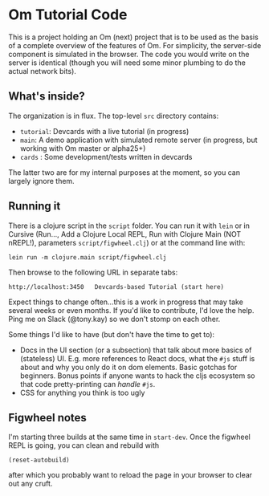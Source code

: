 # Om Tutorial Code

This is a project holding an Om (next) project that is to be used
as the basis of a complete overview of the features of Om. For 
simplicity, the server-side component is simulated in the browser. 
The code you would write on the server is identical (though you 
will need some minor plumbing to do the actual network bits).

## What's inside?

The organization is in flux. The top-level `src` directory contains:

- `tutorial`: Devcards with a live tutorial (in progress)
- `main`: A demo application with simulated remote server (in progress, but working with Om master or alpha25+)
- `cards` : Some development/tests written in devcards

The latter two are for my internal purposes at the moment, so you can largely ignore them.

## Running it

There is a clojure script in the `script` folder. You can run it with `lein` or in Cursive (Run..., Add a Clojure Local REPL, Run with Clojure Main (NOT nREPL!), parameters `script/figwheel.clj`)
or at the command line with:

```
lein run -m clojure.main script/figwheel.clj
```

Then browse to the following URL in separate tabs:

```
http://localhost:3450   Devcards-based Tutorial (start here)
```

Expect things to change often...this is a work in progress that may take several weeks or even months. If you'd like
to contribute, I'd love the help. Ping me on Slack (@tony.kay) so we don't stomp on each other.

Some things I'd like to have (but don't have the time to get to):

- Docs in the UI section (or a subsection) that talk about more basics of (stateless) UI. E.g. more references
to React docs, what the `#js` stuff is about and why you only do it on dom elements. Basic gotchas for 
beginners. Bonus points if anyone wants to hack the cljs ecosystem so that code pretty-printing can _handle_
`#js`.
- CSS for anything you think is too ugly

## Figwheel notes

I'm starting three builds at the same time in `start-dev`. Once the figwheel REPL is going, you can 
clean and rebuild with 

```
(reset-autobuild)
```

after which you probably want to reload the page in your browser to clear out any cruft.
